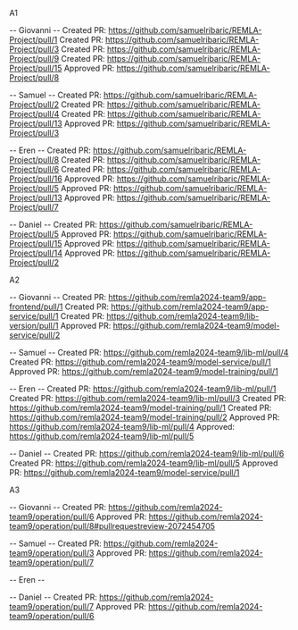 A1

-- Giovanni --
Created PR: https://github.com/samuelribaric/REMLA-Project/pull/1
Created PR: https://github.com/samuelribaric/REMLA-Project/pull/3
Created PR: https://github.com/samuelribaric/REMLA-Project/pull/9
Created PR: https://github.com/samuelribaric/REMLA-Project/pull/15
Approved PR: https://github.com/samuelribaric/REMLA-Project/pull/8

-- Samuel --
Created PR: https://github.com/samuelribaric/REMLA-Project/pull/2
Created PR: https://github.com/samuelribaric/REMLA-Project/pull/4
Created PR: https://github.com/samuelribaric/REMLA-Project/pull/13
Approved PR: https://github.com/samuelribaric/REMLA-Project/pull/3


-- Eren --
Created PR: https://github.com/samuelribaric/REMLA-Project/pull/8
Created PR: https://github.com/samuelribaric/REMLA-Project/pull/6
Created PR: https://github.com/samuelribaric/REMLA-Project/pull/16
Approved PR: https://github.com/samuelribaric/REMLA-Project/pull/5
Approved PR: https://github.com/samuelribaric/REMLA-Project/pull/13
Approved PR: https://github.com/samuelribaric/REMLA-Project/pull/7

-- Daniel --
Created PR: https://github.com/samuelribaric/REMLA-Project/pull/5
Approved PR: https://github.com/samuelribaric/REMLA-Project/pull/15
Approved PR: https://github.com/samuelribaric/REMLA-Project/pull/14
Approved PR: https://github.com/samuelribaric/REMLA-Project/pull/2


A2

-- Giovanni --
Created PR: https://github.com/remla2024-team9/app-frontend/pull/1
Created PR: https://github.com/remla2024-team9/app-service/pull/1
Created PR: https://github.com/remla2024-team9/lib-version/pull/1
Approved PR: https://github.com/remla2024-team9/model-service/pull/2


-- Samuel --
Created PR: https://github.com/remla2024-team9/lib-ml/pull/4
Created PR: https://github.com/remla2024-team9/model-service/pull/1
Approved PR: https://github.com/remla2024-team9/model-training/pull/1

-- Eren --
Created PR: https://github.com/remla2024-team9/lib-ml/pull/1
Created PR: https://github.com/remla2024-team9/lib-ml/pull/3
Created PR: https://github.com/remla2024-team9/model-training/pull/1
Created PR: https://github.com/remla2024-team9/model-training/pull/2
Approved PR: https://github.com/remla2024-team9/lib-ml/pull/4
Approved: https://github.com/remla2024-team9/lib-ml/pull/5

-- Daniel --
Created PR: https://github.com/remla2024-team9/lib-ml/pull/6
Created PR: https://github.com/remla2024-team9/lib-ml/pull/5
Approved PR: https://github.com/remla2024-team9/model-service/pull/1


A3

-- Giovanni --
Created PR: https://github.com/remla2024-team9/operation/pull/6
Approved PR: https://github.com/remla2024-team9/operation/pull/8#pullrequestreview-2072454705

-- Samuel --
Created PR: https://github.com/remla2024-team9/operation/pull/3
Approved PR: https://github.com/remla2024-team9/operation/pull/7

-- Eren --


-- Daniel --
Created PR: https://github.com/remla2024-team9/operation/pull/7
Approved PR: https://github.com/remla2024-team9/operation/pull/6






